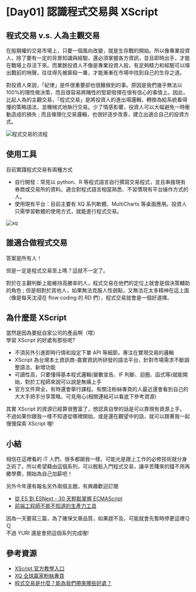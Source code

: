 # [Day01] 認識程式交易與 XScript

## 程式交易 v.s. 人為主觀交易

在股期權的交易市場上，只要一個風向改變，就是生存戰的開始。所以像專業投資人，除了要有一定的背景知識與經驗，還必須掌握各方資訊，並且即時出手，才能在戰場上存活下來。而業餘投資人不像是專業投資人般，有足夠精力和經驗可以嗅出戰前的哨聲，往往得先被廝殺一番，才能漸漸在市場中找到自己的生存之道。

對投資人來說，「紀律」是件很重要卻也很難做到的事。原因是我們幾乎無法以 100%的理性做決策，而且很容易將賭性的堅韌發揮在很有信心的事情上。因此，比起人為的主觀交易，「程式交易」是將投資人的進出場邏輯，轉換為給系統看得懂的策略語法，並機械式地執行交易。少了情感影響，投資人可以大幅避免一時衝動造成的損失 ; 而且條理化交易邏輯，也很好逐步改善，建立出適合自己的投資方式。

![程式交易的流程](https://i.imgur.com/tyfs893.png)

## 使用工具

目前實踐程式交易有兩種方式

- 自行開發：常見以 python、R 等程式語言自行撰寫交易程式，並且串接現有券商或交易所的資料。適合對程式語言相當熟悉、不習慣現有平台操作方式的人。
- 使用現有平台：目前主要有 XQ 系列軟體、MultiCharts 等桌面應用。投資人只需學習軟體的使用方式，就能進行程式交易。

![xq](https://www.xq.com.tw/images/xqlite_download_740_360.png)

## 誰適合做程式交易

答案是所有人！

但是一定是程式交易至上嗎？這就不一定了。

對於在主觀判斷上能維持高勝率的人，程式交易在他們的定位上就會是個決策輔助的角色 ; 但是相對於其他人，如果無法克服人性弱點，又無法花太多精神在這上面（像是每天沈浸在 flow coding 的 RD 們），程式交易就會是一個好選擇。

## 為什麼是 XScript

當然是因為要挺自家公司的產品啊（喂）  
學習 XScript 的好處有那些呢?

- 不須另外引進即時行情和設定下單 API 等細節，專注在實現交易的邏輯
- XScript 為台灣本土資訊商-嘉實資訊所研發的語法平台，針對市場需求不斷調整語法、新增功能
- 可讀性高，只要懂得基本程式邏輯(變數宣告、IF 判斷、迴圈、函式等)就能開始，對於工程師來說可以說是無痛上手
- 官方文件齊全，有時還會舉行課程。有關注粉絲專頁的人最近還會看到自己的大大手把手分享策略，可見用心(相關連結可以看底下參考資源)

其實 XScript 的資源已經算很豐富了，想認真自學的話是可以靠現有資源上手。不過如果你跟我一樣不知道從哪裡開始，或是還在觀望中的話，就可以跟著我一起慢慢探索 XScript 喔!

## 小結

相信在這裡看的 iT 人們，很多都跟我一樣，可能光是跟上工作的必修技術就分身乏術了。所以希望藉由這個系列，可以輕鬆入門程式交易，讓辛苦賺來的錢不用再繳學費，開始為自己加薪吧！

另外今年還有報名另外兩個主題，有興趣歡迎訂閱

- [從 ES 到 ESNext - 30 天輕鬆掌握 ECMAScript]()
- [前端工程師不能不知道的生產力工具]()

因為一天要寫三篇，為了確保文章品質，如果趕不及，可能就會先暫時停更這裡ＱＱ  
不過 YURI 還是會把這個系列完成喔!

## 參考資源

- [XScript 官方教學入口](https://www.xq.com.tw/School.aspx)
- [XQ 全球贏家粉絲專頁](https://www.facebook.com/XQ.com.tw/)
- [程式交易是什麼？能為我們帶來哪些好處？](https://www.pfcf.com.tw/software/detail/2174)
